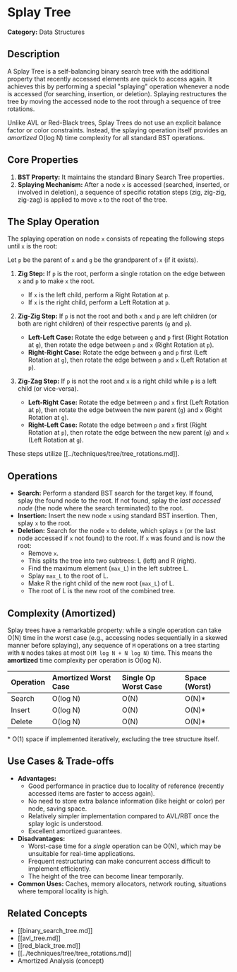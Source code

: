 # Splay Tree

**Category:** Data Structures

## Description

A Splay Tree is a self-balancing binary search tree with the additional property that recently accessed elements are quick to access again. It achieves this by performing a special "splaying" operation whenever a node is accessed (for searching, insertion, or deletion). Splaying restructures the tree by moving the accessed node to the root through a sequence of tree rotations.

Unlike AVL or Red-Black trees, Splay Trees do not use an explicit balance factor or color constraints. Instead, the splaying operation itself provides an *amortized* O(log N) time complexity for all standard BST operations.

## Core Properties

1.  **BST Property:** It maintains the standard Binary Search Tree properties.
2.  **Splaying Mechanism:** After a node `x` is accessed (searched, inserted, or involved in deletion), a sequence of specific rotation steps (zig, zig-zig, zig-zag) is applied to move `x` to the root of the tree.

## The Splay Operation

The splaying operation on node `x` consists of repeating the following steps until `x` is the root:

Let `p` be the parent of `x` and `g` be the grandparent of `x` (if it exists).

1.  **Zig Step:** If `p` is the root, perform a single rotation on the edge between `x` and `p` to make `x` the root.
    *   If `x` is the left child, perform a Right Rotation at `p`.
    *   If `x` is the right child, perform a Left Rotation at `p`.

2.  **Zig-Zig Step:** If `p` is not the root and both `x` and `p` are left children (or both are right children) of their respective parents (`g` and `p`).
    *   **Left-Left Case:** Rotate the edge between `g` and `p` first (Right Rotation at `g`), then rotate the edge between `p` and `x` (Right Rotation at `p`).
    *   **Right-Right Case:** Rotate the edge between `g` and `p` first (Left Rotation at `g`), then rotate the edge between `p` and `x` (Left Rotation at `p`).

3.  **Zig-Zag Step:** If `p` is not the root and `x` is a right child while `p` is a left child (or vice-versa).
    *   **Left-Right Case:** Rotate the edge between `p` and `x` first (Left Rotation at `p`), then rotate the edge between the new parent (`g`) and `x` (Right Rotation at `g`).
    *   **Right-Left Case:** Rotate the edge between `p` and `x` first (Right Rotation at `p`), then rotate the edge between the new parent (`g`) and `x` (Left Rotation at `g`).

These steps utilize [[../techniques/tree/tree_rotations.md]].

## Operations

*   **Search:** Perform a standard BST search for the target key. If found, splay the found node to the root. If not found, splay the *last accessed node* (the node where the search terminated) to the root.
*   **Insertion:** Insert the new node `x` using standard BST insertion. Then, splay `x` to the root.
*   **Deletion:** Search for the node `x` to delete, which splays `x` (or the last node accessed if `x` not found) to the root. If `x` was found and is now the root:
    *   Remove `x`.
    *   This splits the tree into two subtrees: L (left) and R (right).
    *   Find the maximum element (`max_L`) in the left subtree L.
    *   Splay `max_L` to the root of L.
    *   Make R the right child of the new root (`max_L`) of L.
    *   The root of L is the new root of the combined tree.

## Complexity (Amortized)

Splay trees have a remarkable property: while a single operation can take O(N) time in the worst case (e.g., accessing nodes sequentially in a skewed manner before splaying), any sequence of `M` operations on a tree starting with `N` nodes takes at most `O(M log N + N log N)` time. This means the **amortized** time complexity per operation is O(log N).

| Operation | Amortized Worst Case | Single Op Worst Case | Space (Worst) |
| :-------- | :------------------- | :------------------- | :------------ |
| Search    | O(log N)             | O(N)                 | O(N)*         |
| Insert    | O(log N)             | O(N)                 | O(N)*         |
| Delete    | O(log N)             | O(N)                 | O(N)*         |

\* O(1) space if implemented iteratively, excluding the tree structure itself.

## Use Cases & Trade-offs

*   **Advantages:**
    *   Good performance in practice due to locality of reference (recently accessed items are faster to access again).
    *   No need to store extra balance information (like height or color) per node, saving space.
    *   Relatively simpler implementation compared to AVL/RBT once the splay logic is understood.
    *   Excellent amortized guarantees.
*   **Disadvantages:**
    *   Worst-case time for a *single* operation can be O(N), which may be unsuitable for real-time applications.
    *   Frequent restructuring can make concurrent access difficult to implement efficiently.
    *   The height of the tree can become linear temporarily.
*   **Common Uses:** Caches, memory allocators, network routing, situations where temporal locality is high.

## Related Concepts

*   [[binary_search_tree.md]]
*   [[avl_tree.md]]
*   [[red_black_tree.md]]
*   [[../techniques/tree/tree_rotations.md]]
*   Amortized Analysis (concept) 